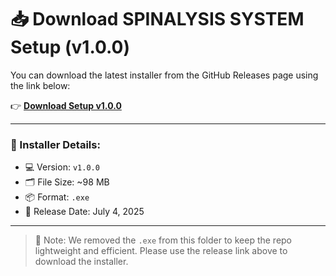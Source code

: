 # 📥 Download SPINALYSIS SYSTEM Setup (v1.0.0)

You can download the latest installer from the GitHub Releases page using the link below:

👉 **[Download Setup v1.0.0](https://github.com/vishwaskaranth/SPINALYSIS-2.O/releases/download/v1.0.0/SPINALYSIS.SYSTEM.Setup.1.0.0.exe)**

---

### 🧾 Installer Details:
- 💻 Version: `v1.0.0`
- 🗂 File Size: ~98 MB
- 📦 Format: `.exe`
- 📅 Release Date: July 4, 2025

---

> 🔄 Note: We removed the `.exe` from this folder to keep the repo lightweight and efficient. Please use the release link above to download the installer.
